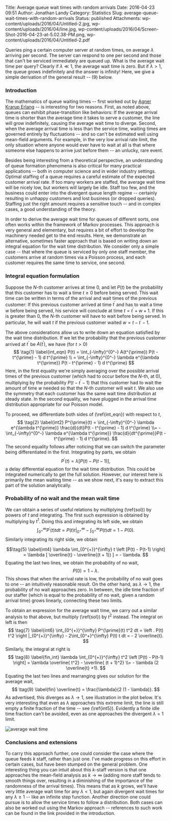 Title: Average queue wait times with random arrivals
Date: 2016-04-23 09:51
Author: Jonathan Landy
Category: Statistics
Slug: average-queue-wait-times-with-random-arrivals
Status: published
Attachments: wp-content/uploads/2016/04/Untitled-2.jpg, wp-content/uploads/2016/04/line.jpg, wp-content/uploads/2016/04/Screen-Shot-2016-04-23-at-5.02.38-PM.png, wp-content/uploads/2016/04/Untitled-2.pdf

Queries ping a certain computer server at random times, on average $\lambda$ arriving per second. The server can respond to one per second and those that can't be serviced immediately are queued up. What is the average wait time per query? Clearly if $\lambda \ll 1$, the average wait time is zero. But if $\lambda > 1$, the queue grows indefinitely and the answer is infinity! Here, we give a simple derivation of the general result -- (9) below.





### Introduction

The mathematics of queue waiting times -- first worked out by [Agner Krarup Erlang](https://en.wikipedia.org/wiki/Erlang_(unit)) -- is interesting for two reasons. First, as noted above, queues can exhibit phase-transition like behaviors: If the average arrival time is shorter than the average time it takes to serve a customer, the line will grow indefinitely, causing the average wait time to diverge. Second, when the average arrival time is less than the service time, waiting times are governed entirely by fluctuations -- and so can't be estimated well using mean-field arguments. For example, in the very low arrival rate limit, the only situation where anyone would ever have to wait at all is that where someone else happens to arrive just before them -- an unlucky, rare event.

Besides being interesting from a theoretical perspective, an understanding of queue formation phenomena is also critical for many practical applications -- both in computer science and in wider industry settings. Optimal staffing of a queue requires a careful estimate of the expected customer arrival rate. If too many workers are staffed, the average wait time will be nicely low, but workers will largely be idle. Staff too few, and the business could enter into the divergent queue length regime -- certainly resulting in unhappy customers and lost business (or dropped queries). Staffing just the right amount requires a sensitive touch -- and in complex cases, a good understanding of the theory.

In order to derive the average wait time for queues of different sorts, one often works within the framework of Markov processes. This approach is very general and elementary, but requires a bit of effort to develop the machinery needed get to the end results. Here, we demonstrate an alternative, sometimes faster approach that is based on writing down an integral equation for the wait time distribution. We consider only a simple case -- that where the queue is serviced by only one staff member, the customers arrive at random times via a Poisson process, and each customer requires the same time to service, one second.

### Integral equation formulation

Suppose the $N$-th customer arrives at time $0$, and let $P(t)$ be the probability that this customer has to wait a time $t\geq 0$ before being served. This wait time can be written in terms of the arrival and wait times of the previous customer: If this previous customer arrived at time $t^{\prime}$ and has to wait a time $w$ before being served, his service will conclude at time $t = t^{\prime} + w + 1$. If this is greater than $0$, the $N$-th customer will have to wait before being served. In particular, he will wait $t$ if the previous customer waited $w = t - t^{\prime} - 1$.

The above considerations allow us to write down an equation satisfied by the wait time distribution. If we let the probability that the previous customer arrived at $t^{\prime}$ be $A(t^{\prime})$, we have (for $t > 0$)
$$
\tag{1} \label{int_eqn}
P(t) = \int_{-\infty}^{0^-} A(t^{\prime}) P(t - t^{\prime} - 1) d t^{\prime}  \\
= \int_{-\infty}^{0^-} \lambda e^{\lambda t^{\prime}} P(t - t^{\prime} - 1) d t^{\prime}
$$
Here, in the first equality we're simply averaging over the possible arrival times of the previous customer (which had to occur before the $N$-th, at $0$), multiplying by the probability $P(t - t^{\prime} - 1)$ that this customer had to wait the amount of time $w$ needed so that the $N$-th customer will wait $t$. We also use the symmetry that each customer has the same wait time distribution at steady state. In the second equality, we have plugged in the arrival time distribution appropriate for our Poisson model.

To proceed, we differentiate both sides of (\ref{int_eqn}) with respect to $t$,
$$ \tag{2} \label{int2}
P^{\prime}(t) = \int_{-\infty}^{0^-} \lambda e^{\lambda t^{\prime}} \frac{d}{dt}P(t - t^{\prime} - 1) d t^{\prime} \\= - \int_{-\infty}^{0^-} \lambda e^{\lambda t^{\prime}} \frac{d}{dt^{\prime}}P(t - t^{\prime} - 1) d t^{\prime}.
$$
The second equality follows after noticing that we can switch the parameter being differentiated in the first. Integrating by parts, we obtain
$$
P^{\prime}(t) = \lambda \left [P(t) - P(t-1) \right], \tag{3} \label{sol}
$$
a delay differential equation for the wait time distribution. This could be integrated numerically to get the full solution. However, our interest here is primarily the mean waiting time -- as we show next, it's easy to extract this part of the solution analytically.

### Probability of no wait and the mean wait time

We can obtain a series of useful relations by multiplying (\ref{sol}) by powers of $t$ and integrating. The first such expression is obtained by multiplying by $t^1$. Doing this and integrating its left side, we obtain
$$\tag{4} \label{int3}
\int_{0^{+}}^{\infty} P^{\prime}(t) t dt = \left . P(t) t \right |_{0^{+}}^{\infty} - \int_{0^+}^{\infty} P(t) dt = 1 - P(0).
$$
Similarly integrating its right side, we obtain

$$\tag{5} \label{int4}
\lambda \int_{0^{+}}^{\infty} t \left [P(t) - P(t-1) \right] = \lambda [ \overline{t} - \overline{(t + 1)} ] = - \lambda.
$$
Equating the last two lines, we obtain the probability of no wait,
$$ \tag{6} \label{int5}
P(0) = 1 - \lambda.
$$
This shows that when the arrival rate is low, the probability of no wait goes to one -- an intuitively reasonable result. On the other hand, as $\lambda \to 1$, the probability of no wait approaches zero. In between, the idle time fraction of our staffer (which is equal to the probability of no wait, given a random arrival time) grows linearly, connecting these two limits.

To obtain an expression for the average wait time, we carry out a similar analysis to that above, but multiply (\ref{sol}) by $t^2$ instead. The integral on left is then
$$ \tag{7} \label{int6}
\int_{0^{+}}^{\infty} P^{\prime}(t) t^2 dt = \left . P(t) t^2 \right |_{0^{+}}^{\infty} - 2\int_{0^+}^{\infty} P(t) t dt = - 2 \overline{t}.
$$
Similarly, the integral at right is
$$ \tag{8} \label{fin_int}
\lambda \int_{0^{+}}^{\infty} t^2 \left [P(t) - P(t-1) \right] = \lambda \overline{ t^2} - \overline{ (t + 1)^2} \\= - \lambda (2 \overline{t} +1).
$$
Equating the last two lines and rearranging gives our solution for the average wait,
$$ \tag{9} \label{fin}
\overline{t} = \frac{\lambda}{2 (1 - \lambda)}.
$$
As advertised, this diverges as $\lambda \to 1$, see illustration in the plot below. It's very interesting that even as $\lambda$ approaches this extreme limit, the line is still empty a finite fraction of the time -- see (\ref{int5}). Evidently a finite idle time fraction can't be avoided, even as one approaches the divergent $\lambda = 1$ limit.

![average wait time]({static}/wp-content/uploads/2016/04/Screen-Shot-2016-04-23-at-5.02.38-PM.png)

### Conclusions and extensions

To carry this approach further, one could consider the case where the queue feeds $k$ staff, rather than just one. I've made progress on this effort in certain cases, but have been stumped on the general problem. One interesting thing you can intuit about this $k$-staff version is that one approaches the mean-field analysis as $k\to \infty$ (adding more staff tends to smooth things over, resulting in a diminishing of the importance of the randomness of the arrival times). This means that as $k$ grows, we'll have very little average wait time for any $\lambda<1$, but again divergent wait times for any $\lambda \geq 1$ -- like an infinite step function. Another direction one could pursue is to allow the service times to follow a distribution. Both cases can also be worked out using the Markov approach -- references to such work can be found in the link provided in the introduction.

